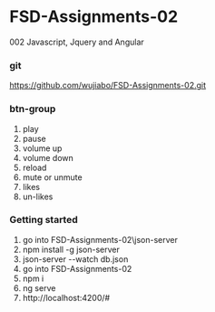 # FSD-Assignments-02
002 Javascript, Jquery and Angular

### git
https://github.com/wujiabo/FSD-Assignments-02.git

### btn-group
1. play
2. pause
3. volume up
4. volume down
5. reload
6. mute or unmute
7. likes
8. un-likes

### Getting started
1. go into FSD-Assignments-02\json-server
2. npm install -g json-server
3. json-server --watch db.json
4. go into FSD-Assignments-02
5. npm i
6. ng serve
7. http://localhost:4200/#